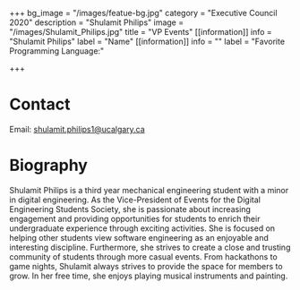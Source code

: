 +++
bg_image = "/images/featue-bg.jpg"
category = "Executive Council 2020"
description = "Shulamit Philips"
image = "/images/Shulamit_Philips.jpg"
title = "VP Events"
[[information]]
info = "Shulamit Philips"
label = "Name"
[[information]]
info = ""
label = "Favorite Programming Language:"

+++
# Contact

Email: shulamit.philips1@ucalgary.ca

# Biography

Shulamit Philips is a third year mechanical engineering student with a minor in digital engineering. As the Vice-President of Events for the Digital Engineering Students Society, she is passionate about increasing engagement and providing opportunities for students to enrich their undergraduate experience through exciting activities. She is focused on helping other students view software engineering as an enjoyable and interesting discipline. Furthermore, she strives to create a close and trusting community of students through more casual events. From hackathons to game nights, Shulamit always strives to provide the space for members to grow. In her free time, she enjoys playing musical instruments and painting.
